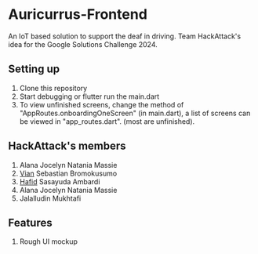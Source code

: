 # Auricurrus-Frontend

An IoT based solution to support the deaf in driving. Team HackAttack's idea for the Google Solutions Challenge 2024.

## Setting up
1. Clone this repository
2. Start debugging or flutter run the main.dart
3. To view unfinished screens, change the method of "AppRoutes.onboardingOneScreen" (in main.dart), a list of screens can be viewed in "app_routes.dart". (most are unfinished).

## HackAttack's members
1. Alana Jocelyn Natania Massie
2. [Vian](https://github.com/viansebastian) Sebastian Bromokusumo 
3. [Hafid](https://github.com/HafidAmbardi) Sasayuda Ambardi
4. Alana Jocelyn Natania Massie
5. Jalalludin Mukhtafi

## Features
1. Rough UI mockup
